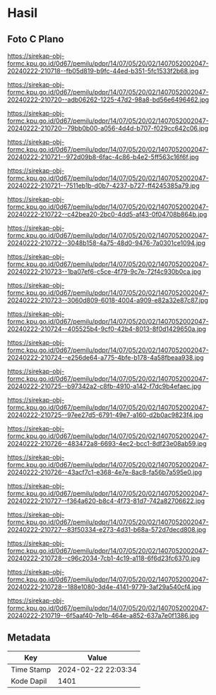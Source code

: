 # Hasil

## Foto C Plano

https://sirekap-obj-formc.kpu.go.id/0d67/pemilu/pdpr/14/07/05/20/02/1407052002047-20240222-210718--fb05d819-b9fc-44ed-b351-5fc1533f2b68.jpg

https://sirekap-obj-formc.kpu.go.id/0d67/pemilu/pdpr/14/07/05/20/02/1407052002047-20240222-210720--adb06262-1225-47d2-98a8-bd56e6496462.jpg

https://sirekap-obj-formc.kpu.go.id/0d67/pemilu/pdpr/14/07/05/20/02/1407052002047-20240222-210720--79bb0b00-a056-4d4d-b707-f029cc642c06.jpg

https://sirekap-obj-formc.kpu.go.id/0d67/pemilu/pdpr/14/07/05/20/02/1407052002047-20240222-210721--972d09b8-6fac-4c86-b4e2-5ff563c16f6f.jpg

https://sirekap-obj-formc.kpu.go.id/0d67/pemilu/pdpr/14/07/05/20/02/1407052002047-20240222-210721--7511eb1b-d0b7-4237-b727-ff4245385a79.jpg

https://sirekap-obj-formc.kpu.go.id/0d67/pemilu/pdpr/14/07/05/20/02/1407052002047-20240222-210722--c42bea20-2bc0-4dd5-af43-0f04708b864b.jpg

https://sirekap-obj-formc.kpu.go.id/0d67/pemilu/pdpr/14/07/05/20/02/1407052002047-20240222-210722--3048b158-4a75-48d0-9476-7a0301ce1094.jpg

https://sirekap-obj-formc.kpu.go.id/0d67/pemilu/pdpr/14/07/05/20/02/1407052002047-20240222-210723--1ba07ef6-c5ce-4f79-9c7e-72f4c930b0ca.jpg

https://sirekap-obj-formc.kpu.go.id/0d67/pemilu/pdpr/14/07/05/20/02/1407052002047-20240222-210723--3060d809-6018-4004-a909-e82a32e87c87.jpg

https://sirekap-obj-formc.kpu.go.id/0d67/pemilu/pdpr/14/07/05/20/02/1407052002047-20240222-210724--405525b4-9cf0-42b4-8013-8f0d1429650a.jpg

https://sirekap-obj-formc.kpu.go.id/0d67/pemilu/pdpr/14/07/05/20/02/1407052002047-20240222-210724--e256de64-a775-4bfe-b178-4a58fbeaa938.jpg

https://sirekap-obj-formc.kpu.go.id/0d67/pemilu/pdpr/14/07/05/20/02/1407052002047-20240222-210725--b97342a2-c8fb-4910-a142-f7dc9b4efaec.jpg

https://sirekap-obj-formc.kpu.go.id/0d67/pemilu/pdpr/14/07/05/20/02/1407052002047-20240222-210725--97ee27d5-6791-49e7-a160-d2b0ac9823f4.jpg

https://sirekap-obj-formc.kpu.go.id/0d67/pemilu/pdpr/14/07/05/20/02/1407052002047-20240222-210726--483472a8-6693-4ec2-bcc1-8df23e08ab59.jpg

https://sirekap-obj-formc.kpu.go.id/0d67/pemilu/pdpr/14/07/05/20/02/1407052002047-20240222-210726--43acf7c1-e368-4e7e-8ac8-fa56b7a595e0.jpg

https://sirekap-obj-formc.kpu.go.id/0d67/pemilu/pdpr/14/07/05/20/02/1407052002047-20240222-210727--f364a620-b8c4-4f73-81d7-742a82706622.jpg

https://sirekap-obj-formc.kpu.go.id/0d67/pemilu/pdpr/14/07/05/20/02/1407052002047-20240222-210727--83f50334-e273-4d31-b68a-572d7decd808.jpg

https://sirekap-obj-formc.kpu.go.id/0d67/pemilu/pdpr/14/07/05/20/02/1407052002047-20240222-210728--c96c2034-7cb1-4c19-a118-6f6d23fc6370.jpg

https://sirekap-obj-formc.kpu.go.id/0d67/pemilu/pdpr/14/07/05/20/02/1407052002047-20240222-210728--188e1080-3d4e-4141-9779-3af29a540cf4.jpg

https://sirekap-obj-formc.kpu.go.id/0d67/pemilu/pdpr/14/07/05/20/02/1407052002047-20240222-210719--6f5aaf40-7e1b-464e-a852-637a7e0f1386.jpg


## Metadata

| Key        | Value               |
| ---------- | ------------------- |
| Time Stamp | 2024-02-22 22:03:34 |
| Kode Dapil | 1401                |




